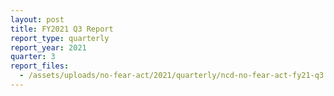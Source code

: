 ```yaml
---
layout: post
title: FY2021 Q3 Report
report_type: quarterly
report_year: 2021
quarter: 3
report_files:
  - /assets/uploads/no-fear-act/2021/quarterly/ncd-no-fear-act-fy21-q3.pdf
---
```

